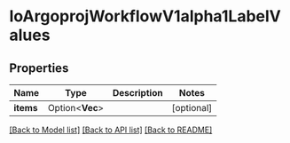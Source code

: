 # IoArgoprojWorkflowV1alpha1LabelValues

## Properties

Name | Type | Description | Notes
------------ | ------------- | ------------- | -------------
**items** | Option<**Vec<String>**> |  | [optional]

[[Back to Model list]](../README.md#documentation-for-models) [[Back to API list]](../README.md#documentation-for-api-endpoints) [[Back to README]](../README.md)


